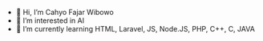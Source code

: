 - 👋 Hi, I’m Cahyo Fajar Wibowo
- 👀 I’m interested in AI
- 🌱 I’m currently learning HTML, Laravel, JS, Node.JS, PHP, C++, C, JAVA

<!---
Meliodash/Meliodash is a ✨ special ✨ repository because its `README.md` (this file) appears on your GitHub profile.
You can click the Preview link to take a look at your changes.
--->
